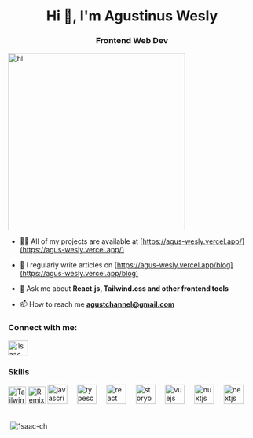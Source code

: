 <h1 align="center">Hi 👋, I'm Agustinus Wesly</h1>
<h3 align="center">Frontend Web Dev</h3>

<img align="center" alt="hi" width="360" src="https://external-content.duckduckgo.com/iu/?u=https%3A%2F%2Fmedia1.tenor.com%2Fimages%2F4a589a2631807dd07cd3f98ca581fcd6%2Ftenor.gif%3Fitemid%3D9583907&f=1&nofb=1&ipt=9a2ced5c428ae938326be7034d466b5c2713fa3c2ffbee64d25541868b11e98d&ipo=images" /> <br />

- 👨‍💻 All of my projects are available at [https://agus-wesly.vercel.app/](https://agus-wesly.vercel.app/)

- 📝 I regularly write articles on [https://agus-wesly.vercel.app/blog](https://agus-wesly.vercel.app/blog)

- 💬 Ask me about **React.js, Tailwind.css and other frontend tools**

- 📫 How to reach me **agustchannel@gmail.com**

<h3 align="left">Connect with me:</h3>
<p align="left">
<a href="https://twitter.com/1saac_ch" target="blank"><img align="center" src="https://raw.githubusercontent.com/rahuldkjain/github-profile-readme-generator/master/src/images/icons/Social/twitter.svg" alt="1saac_ch" height="30" width="40" /></a>
</p>

### Skills


<div align="left">
  <img
    src="https://raw.githubusercontent.com/danielcranney/readme-generator/main/public/icons/skills/tailwindcss-colored.svg"
    width="36"
    height="36"
    alt="TailwindCSS"
  />
  <img
    src="https://raw.githubusercontent.com/danielcranney/readme-generator/main/public/icons/skills/remix-colored.svg"
    width="36"
    height="36"
    alt="Remix"
  />
  <img
    src="https://cdn.jsdelivr.net/gh/devicons/devicon/icons/javascript/javascript-original.svg"
    height="40"
    alt="javascript logo"
  />
  <img width="12" />
  <img
    src="https://cdn.jsdelivr.net/gh/devicons/devicon/icons/typescript/typescript-original.svg"
    height="40"
    alt="typescript logo"
  />
  <img width="12" />
  <img
    src="https://cdn.jsdelivr.net/gh/devicons/devicon/icons/react/react-original.svg"
    height="40"
    alt="react logo"
  />
  <img width="12" />
  <img
    src="https://cdn.jsdelivr.net/gh/devicons/devicon/icons/storybook/storybook-original.svg"
    height="40"
    alt="storybook logo"
  />
  <img width="12" />
  <img
    src="https://cdn.jsdelivr.net/gh/devicons/devicon/icons/vuejs/vuejs-original.svg"
    height="40"
    alt="vuejs logo"
  />
  <img width="12" />
  <img
    src="https://cdn.jsdelivr.net/gh/devicons/devicon/icons/nuxtjs/nuxtjs-original.svg"
    height="40"
    alt="nuxtjs logo"
  />
  <img width="12" />
  <img
    src="https://cdn.jsdelivr.net/gh/devicons/devicon/icons/nextjs/nextjs-original.svg"
    height="40"
    alt="nextjs logo"
  />
  <img width="12" />
</div> <br />

<p>&nbsp;<img align="center" src="https://github-readme-stats.vercel.app/api?username=1saac-ch&show_icons=true&locale=en" alt="1saac-ch" /></p>

